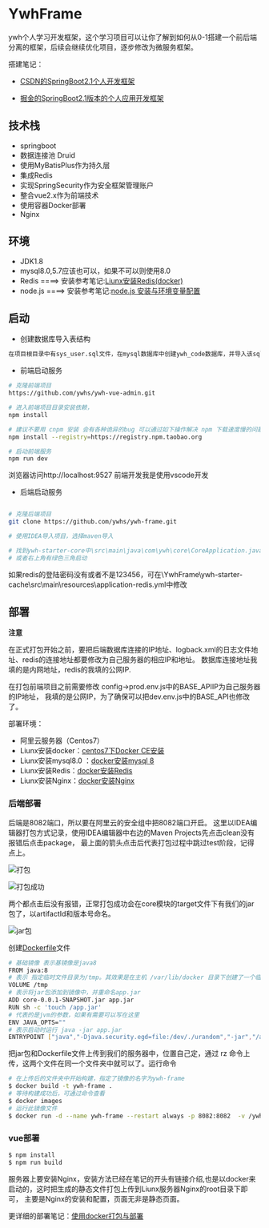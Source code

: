 
# YwhFrame

ywh个人学习开发框架，这个学习项目可以让你了解到如何从0-1搭建一个前后端分离的框架，后续会继续优化项目，逐步修改为微服务框架。

搭建笔记：

- [CSDN的SpringBoot2.1个人开发框架](https://blog.csdn.net/qq_36956154/article/details/84036199)

- [掘金的SpringBoot2.1版本的个人应用开发框架](https://juejin.im/post/5cac459e5188251afe0a7950)

## 技术栈

- springboot
- 数据连接池 Druid
- 使用MyBatisPlus作为持久层
- 集成Redis
- 实现SpringSecurity作为安全框架管理账户
- 整合vue2.x作为前端技术
- 使用容器Docker部署
- Nginx

## 环境

- JDK1.8
- mysql8.0,5.7应该也可以，如果不可以则使用8.0
- Redis  ====> 安装参考笔记:[Liunx安装Redis(docker)](https://juejin.im/post/5cad7187e51d456e651b644c#heading-9) 
- node.js ====> 安装参考笔记:[node.js 安装与环境变量配置](https://blog.csdn.net/qq_36956154/article/details/79468078)

## 启动

- 创建数据库导入表结构
```bash
在项目根目录中有sys_user.sql文件，在mysql数据库中创建ywh_code数据库，并导入该sql文件即可。
```

- 前端启动服务
```bash
# 克隆前端项目
https://github.com/ywhs/ywh-vue-admin.git

# 进入前端项目目录安装依赖，
npm install

# 建议不要用 cnpm 安装 会有各种诡异的bug 可以通过如下操作解决 npm 下载速度慢的问题
npm install --registry=https://registry.npm.taobao.org

# 启动前端服务
npm run dev

```
浏览器访问http://localhost:9527
前端开发我是使用vscode开发


- 后端启动服务

```bash

# 克隆后端项目
git clone https://github.com/ywhs/ywh-frame.git

# 使用IDEA导入项目，选择maven导入

# 找到ywh-starter-core中\src\main\java\com\ywh\core\CoreApplication.java启动类，启动即可
# 或者右上角有绿色三角启动

```

如果redis的登陆密码没有或者不是123456，可在\YwhFrame\ywh-starter-cache\src\main\resources\application-redis.yml中修改


## 部署

**注意**

在正式打包开始之前，要把后端数据库连接的IP地址、logback.xml的日志文件地址、redis的连接地址都要修改为自己服务器的相应IP和地址。
数据库连接地址我填的是内网地址，redis的我填的公网IP.

在打包前端项目之前需要修改 config->prod.env.js中的BASE_APIIP为自己服务器的IP地址，
我填的是公网IP，为了确保可以把dev.env.js中的BASE_API也修改了。


部署环境：
- 阿里云服务器（Centos7）
- Liunx安装docker：[centos7下Docker CE安装](https://juejin.im/post/5cad7187e51d456e651b644c#heading-5)
- Liunx安装mysql8.0 ：[docker安装mysql 8](https://www.jianshu.com/p/000fee62e786)
- Liunx安装Redis：[docker安装Redis](https://juejin.im/post/5cad7187e51d456e651b644c#heading-9)
- Liunx安装Nginx：[docker安装Nginx](https://juejin.im/post/5cad7187e51d456e651b644c#heading-7)

### 后端部署
后端是8082端口，所以要在阿里云的安全组中把8082端口开启。
这里以IDEA编辑器打包方式记录，使用IDEA编辑器中右边的Maven Projects先点击clean没有报错后点击package，
最上面的箭头点击后代表打包过程中跳过test阶段，记得点上。

![打包](https://user-images.githubusercontent.com/34649300/55859409-968b8180-5ba4-11e9-822e-29d2755d9ab8.png)

![打包成功](https://user-images.githubusercontent.com/34649300/55859037-bf5f4700-5ba3-11e9-9fbb-5a7cd8d30a62.png)

两个都点击后没有报错，正常打包成功会在core模块的target文件下有我们的jar包了，以artifactId和版本号命名。

![jar包](https://user-images.githubusercontent.com/34649300/55859625-0568da80-5ba5-11e9-969b-f839688f413a.png)

创建[Dockerfile](https://github.com/ywhs/ywh-frame/blob/master/ywh-starter-core/src/main/resources/Dockerfile)文件

```bash
# 基础镜像 表示基镜像是java8
FROM java:8
# 表示 指定临时文件目录为/tmp。其效果是在主机 /var/lib/docker 目录下创建了一个临时文件，并链接到容器的/tmp。该步骤是可选的
VOLUME /tmp
# 表示将jar包添加到镜像中，并重命名app.jar
ADD core-0.0.1-SNAPSHOT.jar app.jar
RUN sh -c 'touch /app.jar'
# 代表的是jvm的参数，如果有需要可以写在这里
ENV JAVA_OPTS=""
# 表示启动时运行 java -jar app.jar
ENTRYPOINT ["java","-Djava.security.egd=file:/dev/./urandom","-jar","/app.jar"]
```

把jar包和Dockerfile文件上传到我们的服务器中，位置自己定，通过 rz 命令上传，这两个文件在同一个文件夹中就可以了。运行命令

```bash
# 在上传后的文件夹中开始构建，指定了镜像的名字为ywh-frame
$ docker build -t ywh-frame .
# 等待构建成功后，可通过命令查看
$ docker images
# 运行此镜像文件
$ docker run -d --name ywh-frame --restart always -p 8082:8082  -v /ywh/projectwork/spring/logs:/usr/local/logs  ywh-frame
```

### vue部署

```bash
$ npm install
$ npm run build
```

服务器上要安装Nginx，安装方法已经在笔记的开头有链接介绍,也是以docker来启动的，这时把生成的静态文件打包上传到Liunx服务器Nginx的root目录下即可，
主要是Nginx的安装和配置，页面无非是静态页面。


更详细的部署笔记：[使用docker打包与部署](https://juejin.im/post/5caf120fe51d456e4d4de707)



